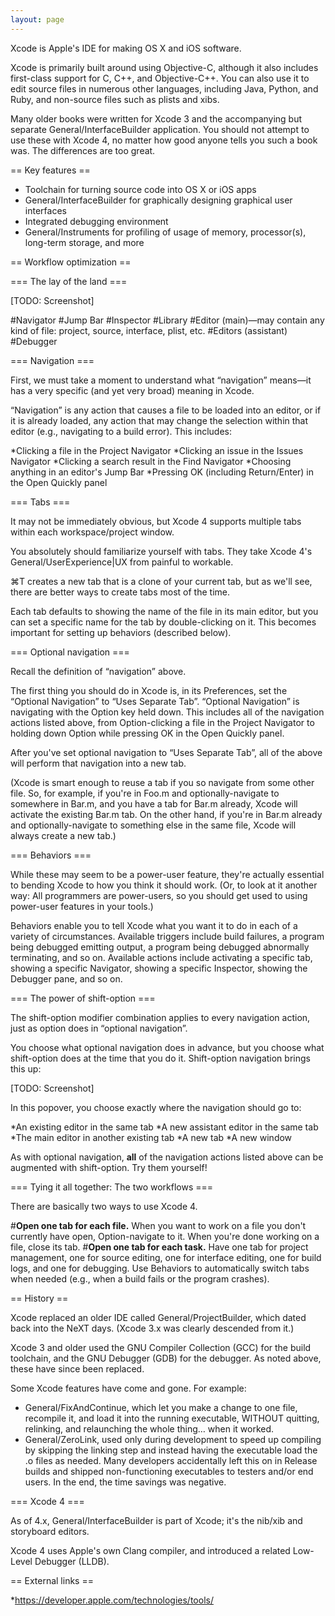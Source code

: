 ```yaml
---
layout: page
---
```



Xcode is Apple's IDE for making OS X and iOS software.

Xcode is primarily built around using Objective-C, although it also includes first-class support for C, C++, and Objective-C++. You can also use it to edit source files in numerous other languages, including Java, Python, and Ruby, and non-source files such as plists and xibs.

Many older books were written for Xcode 3 and the accompanying but separate General/InterfaceBuilder application. You should not attempt to use these with Xcode 4, no matter how good anyone tells you such a book was. The differences are too great.

== Key features ==

* Toolchain for turning source code into OS X or iOS apps
* General/InterfaceBuilder for graphically designing graphical user interfaces
* Integrated debugging environment
* General/Instruments for profiling of usage of memory, processor(s), long-term storage, and more

== Workflow optimization ==

=== The lay of the land ===

[TODO: Screenshot]

#Navigator
#Jump Bar
#Inspector
#Library
#Editor (main)—may contain any kind of file: project, source, interface, plist, etc.
#Editors (assistant)
#Debugger

=== Navigation ===

First, we must take a moment to understand what “navigation” means—it has a very specific (and yet very broad) meaning in Xcode.

“Navigation” is any action that causes a file to be loaded into an editor, or if it is already loaded, any action that may change the selection within that editor (e.g., navigating to a build error). This includes:

*Clicking a file in the Project Navigator
*Clicking an issue in the Issues Navigator
*Clicking a search result in the Find Navigator
*Choosing anything in an editor's Jump Bar
*Pressing OK (including Return/Enter) in the Open Quickly panel

=== Tabs ===

It may not be immediately obvious, but Xcode 4 supports multiple tabs within each workspace/project window.

You absolutely should familiarize yourself with tabs. They take Xcode 4's General/UserExperience|UX from painful to workable.

⌘T creates a new tab that is a clone of your current tab, but as we'll see, there are better ways to create tabs most of the time.

Each tab defaults to showing the name of the file in its main editor, but you can set a specific name for the tab by double-clicking on it. This becomes important for setting up behaviors (described below).

=== Optional navigation ===

Recall the definition of “navigation” above.

The first thing you should do in Xcode is, in its Preferences, set the “Optional Navigation” to “Uses Separate Tab”. “Optional Navigation” is navigating with the Option key held down. This includes all of the navigation actions listed above, from Option-clicking a file in the Project Navigator to holding down Option while pressing OK in the Open Quickly panel.

After you've set optional navigation to “Uses Separate Tab”, all of the above will perform that navigation into a new tab.

(Xcode is smart enough to reuse a tab if you so navigate from some other file. So, for example, if you're in Foo.m and optionally-navigate to somewhere in Bar.m, and you have a tab for Bar.m already, Xcode will activate the existing Bar.m tab. On the other hand, if you're in Bar.m already and optionally-navigate to something else in the same file, Xcode will always create a new tab.)

=== Behaviors ===

While these may seem to be a power-user feature, they're actually essential to bending Xcode to how you think it should work. (Or, to look at it another way: All programmers are power-users, so you should get used to using power-user features in your tools.)

Behaviors enable you to tell Xcode what you want it to do in each of a variety of circumstances. Available triggers include build failures, a program being debugged emitting output, a program being debugged abnormally terminating, and so on. Available actions include activating a specific tab, showing a specific Navigator, showing a specific Inspector, showing the Debugger pane, and so on.

=== The power of shift-option ===

The shift-option modifier combination applies to every navigation action, just as option does in “optional navigation”.

You choose what optional navigation does in advance, but you choose what shift-option does at the time that you do it. Shift-option navigation brings this up:

[TODO: Screenshot]

In this popover, you choose exactly where the navigation should go to:

*An existing editor in the same tab
*A new assistant editor in the same tab
*The main editor in another existing tab
*A new tab
*A new window

As with optional navigation, **all** of the navigation actions listed above can be augmented with shift-option. Try them yourself!

=== Tying it all together: The two workflows ===

There are basically two ways to use Xcode 4.

#**Open one tab for each file.** When you want to work on a file you don't currently have open, Option-navigate to it. When you're done working on a file, close its tab.
#**Open one tab for each task.** Have one tab for project management, one for source editing, one for interface editing, one for build logs, and one for debugging. Use Behaviors to automatically switch tabs when needed (e.g., when a build fails or the program crashes).

== History ==

Xcode replaced an older IDE called General/ProjectBuilder, which dated back into the NeXT days. (Xcode 3.x was clearly descended from it.)

Xcode 3 and older used the GNU Compiler Collection (GCC) for the build toolchain, and the GNU Debugger (GDB) for the debugger. As noted above, these have since been replaced.

Some Xcode features have come and gone. For example:

* General/FixAndContinue, which let you make a change to one file, recompile it, and load it into the running executable, WITHOUT quitting, relinking, and relaunching the whole thing… when it worked.
* General/ZeroLink, used only during development to speed up compiling by skipping the linking step and instead having the executable load the .o files as needed. Many developers accidentally left this on in Release builds and shipped non-functioning executables to testers and/or end users. In the end, the time savings was negative.

=== Xcode 4 ===

As of 4.x, General/InterfaceBuilder is part of Xcode; it's the nib/xib and storyboard editors.

Xcode 4 uses Apple's own Clang compiler, and introduced a related Low-Level Debugger (LLDB).

== External links ==

*https://developer.apple.com/technologies/tools/